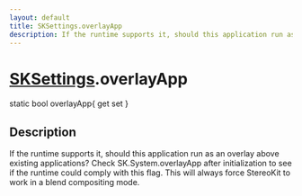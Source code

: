 ```yaml
---
layout: default
title: SKSettings.overlayApp
description: If the runtime supports it, should this application run as an overlay above existing applications? Check SK.System.overlayApp after initialization to see if the runtime could comply with this flag. This will always force StereoKit to work in a blend compositing mode.
---
```

# [SKSettings]({{site.url}}/Pages/Reference/SKSettings.html).overlayApp

<div class='signature' markdown='1'>
static bool overlayApp{ get set }
</div>

## Description
If the runtime supports it, should this application run
as an overlay above existing applications? Check
SK.System.overlayApp after initialization to see if the runtime
could comply with this flag. This will always force StereoKit to
work in a blend compositing mode.

